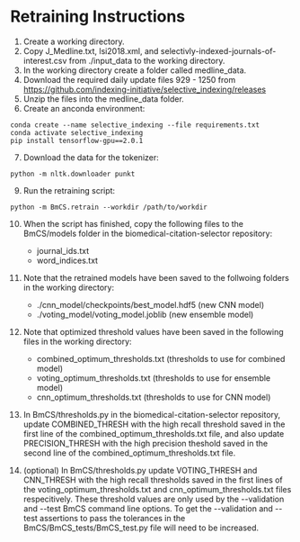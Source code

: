 # Retraining Instructions

1) Create a working directory.
2) Copy J_Medline.txt, lsi2018.xml, and selectivly-indexed-journals-of-interest.csv from ./input_data to the working directory.
3) In the working directory create a folder called medline_data.
4) Download the required daily update files 929 - 1250 from https://github.com/indexing-initiative/selective_indexing/releases
5) Unzip the files into the medline_data folder.
6) Create an anconda environment:

```
conda create --name selective_indexing --file requirements.txt
conda activate selective_indexing
pip install tensorflow-gpu==2.0.1
```

7) Download the data for the tokenizer:

```
python -m nltk.downloader punkt
```

9) Run the retraining script:

```
python -m BmCS.retrain --workdir /path/to/workdir
```

10) When the script has finished, copy the following files to the BmCS/models folder in the biomedical-citation-selector repository:
      - journal_ids.txt
      - word_indices.txt

11) Note that the retrained models have been saved to the follwoing folders in the working directory:
      - ./cnn_model/checkpoints/best_model.hdf5 (new CNN model)
      - ./voting_model/voting_model.joblib (new ensemble model)

12) Note that optimized threshold values have been saved in the following files in the working directory:
      - combined_optimum_thresholds.txt (thresholds to use for combined model)
      - voting_optimum_thresholds.txt (thresholds to use for ensemble model)
      - cnn_optimum_thresholds.txt (thresholds to use for CNN model)

13) In BmCS/thresholds.py in the biomedical-citation-selector repository, update COMBINED_THRESH with the high recall threshold saved in the first line of the combined_optimum_thresholds.txt file, and also update PRECISION_THRESH with the high precision theshold saved in the second line of the combined_optimum_thresholds.txt file.

14) (optional) In BmCS/thresholds.py update  VOTING_THRESH and CNN_THRESH with the high recall thresholds saved in the first lines of the voting_optimum_thresholds.txt and cnn_optimum_thresholds.txt files respecitively. These threshold values are only used by the --validation and --test BmCS command line options. To get the --validation and --test assertions to pass the tolerances in the BmCS/BmCS_tests/BmCS_test.py file will need to be increased.
